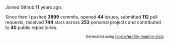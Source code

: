 Joined Github **11** years ago.

Since then I pushed **3899** commits, opened **44** issues, submitted **112** pull requests, received **744** stars across **253** personal projects and contributed to **40** public repositories.

<p align="right"><sub>Generated using <a href="https://github.com/marketplace/actions/profile-readme-stats">teoxoy/profile-readme-stats</a></sub></p>
